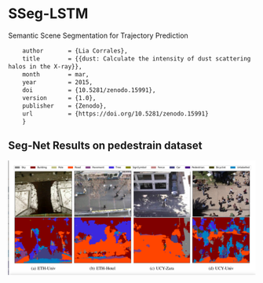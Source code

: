 # SSeg-LSTM
Semantic Scene Segmentation for Trajectory Prediction
```@misc{lia_corrales_2015_15991,
    author       = {Lia Corrales},
    title        = {{dust: Calculate the intensity of dust scattering halos in the X-ray}},
    month        = mar,
    year         = 2015,
    doi          = {10.5281/zenodo.15991},
    version      = {1.0},
    publisher    = {Zenodo},
    url          = {https://doi.org/10.5281/zenodo.15991}
    }
```


## Seg-Net Results on pedestrain dataset 

![Seg-Net](https://github.com/arsalhuda24/SSeg-LSTM/blob/master/segmentation.png)

